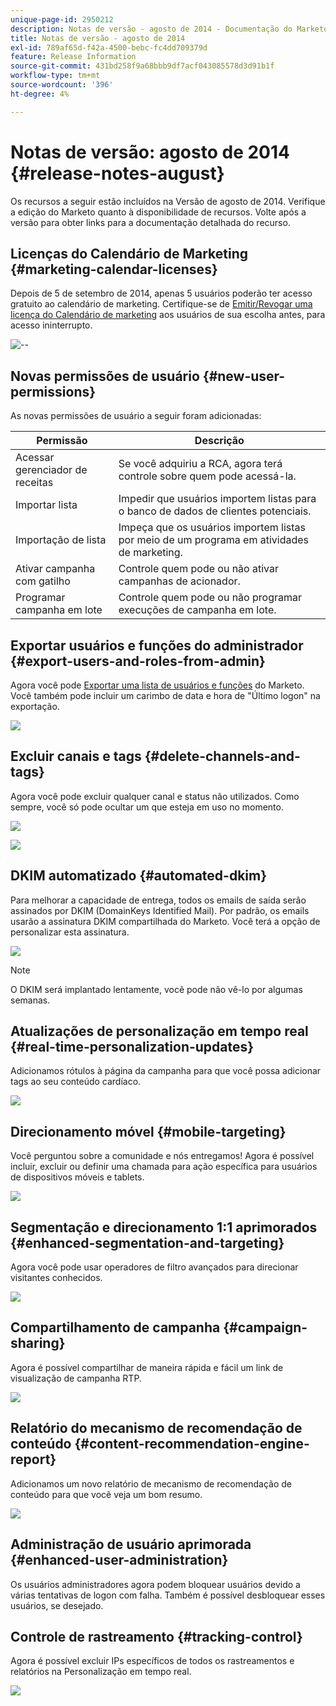 ```yaml
---
unique-page-id: 2950212
description: Notas de versão - agosto de 2014 - Documentação do Marketo - Documentação do produto
title: Notas de versão - agosto de 2014
exl-id: 789af65d-f42a-4500-bebc-fc4dd709379d
feature: Release Information
source-git-commit: 431bd258f9a68bbb9df7acf043085578d3d91b1f
workflow-type: tm+mt
source-wordcount: '396'
ht-degree: 4%

---
```


# Notas de versão: agosto de 2014 {#release-notes-august}

Os recursos a seguir estão incluídos na Versão de agosto de 2014. Verifique a edição do Marketo quanto à disponibilidade de recursos. Volte após a versão para obter links para a documentação detalhada do recurso.

## Licenças do Calendário de Marketing {#marketing-calendar-licenses}

Depois de 5 de setembro de 2014, apenas 5 usuários poderão ter acesso gratuito ao calendário de marketing. Certifique-se de [Emitir/Revogar uma licença do Calendário de marketing](/help/marketo/product-docs/core-marketo-concepts/marketing-calendar/understanding-the-calendar/issue-revoke-a-marketing-calendar-license.md) aos usuários de sua escolha antes, para acesso ininterrupto.

![--](assets/image2014-9-16-9-3a45-3a52.png)

## Novas permissões de usuário {#new-user-permissions}

As novas permissões de usuário a seguir foram adicionadas:

| Permissão | Descrição |
|---|---|
| Acessar gerenciador de receitas | Se você adquiriu a RCA, agora terá controle sobre quem pode acessá-la. |
| Importar lista | Impedir que usuários importem listas para o banco de dados de clientes potenciais. |
| Importação de lista | Impeça que os usuários importem listas por meio de um programa em atividades de marketing. |
| Ativar campanha com gatilho | Controle quem pode ou não ativar campanhas de acionador. |
| Programar campanha em lote | Controle quem pode ou não programar execuções de campanha em lote. |

## Exportar usuários e funções do administrador {#export-users-and-roles-from-admin}

Agora você pode [Exportar uma lista de usuários e funções](/help/marketo/product-docs/administration/users-and-roles/export-a-list-of-users-and-roles.md) do Marketo. Você também pode incluir um carimbo de data e hora de &quot;Último logon&quot; na exportação.

![](assets/image2014-9-16-12-3a20-3a16.png)

## Excluir canais e tags {#delete-channels-and-tags}

Agora você pode excluir qualquer canal e status não utilizados. Como sempre, você só pode ocultar um que esteja em uso no momento.

![](assets/image2014-9-16-12-3a20-3a30.png)

![](assets/image2014-9-16-12-3a23-3a4.png)

## DKIM automatizado {#automated-dkim}

Para melhorar a capacidade de entrega, todos os emails de saída serão assinados por DKIM (DomainKeys Identified Mail). Por padrão, os emails usarão a assinatura DKIM compartilhada do Marketo. Você terá a opção de personalizar esta assinatura.

![](assets/image2014-9-16-12-3a23-3a16.png)

>[!NOTE]
>
>O DKIM será implantado lentamente, você pode não vê-lo por algumas semanas.

## Atualizações de personalização em tempo real {#real-time-personalization-updates}

Adicionamos rótulos à página da campanha para que você possa adicionar tags ao seu conteúdo cardíaco.

![](assets/image2014-9-16-12-3a23-3a28.png)

## Direcionamento móvel {#mobile-targeting}

Você perguntou sobre a comunidade e nós entregamos! Agora é possível incluir, excluir ou definir uma chamada para ação específica para usuários de dispositivos móveis e tablets.

![](assets/image2014-9-16-12-3a23-3a43.png)

## Segmentação e direcionamento 1:1 aprimorados {#enhanced-segmentation-and-targeting}

Agora você pode usar operadores de filtro avançados para direcionar visitantes conhecidos.

![](assets/image2014-9-16-12-3a23-3a56.png)

## Compartilhamento de campanha {#campaign-sharing}

Agora é possível compartilhar de maneira rápida e fácil um link de visualização de campanha RTP.

![](assets/image2014-9-16-12-3a24-3a22.png)

## Relatório do mecanismo de recomendação de conteúdo {#content-recommendation-engine-report}

Adicionamos um novo relatório de mecanismo de recomendação de conteúdo para que você veja um bom resumo.

![](assets/image2014-9-16-12-3a24-3a42.png)

## Administração de usuário aprimorada {#enhanced-user-administration}

Os usuários administradores agora podem bloquear usuários devido a várias tentativas de logon com falha. Também é possível desbloquear esses usuários, se desejado.

## Controle de rastreamento {#tracking-control}

Agora é possível excluir IPs específicos de todos os rastreamentos e relatórios na Personalização em tempo real.

![](assets/image2014-9-16-12-3a24-3a55.png)
